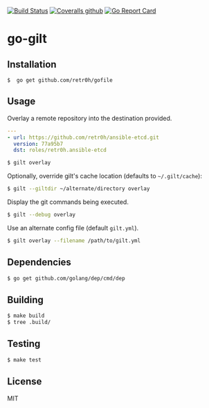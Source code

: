 [![Build Status](http://img.shields.io/travis/retr0h/go-gilt.svg?style=flat-square)](https://travis-ci.org/retr0h/go-gilt)
[![Coveralls github](https://img.shields.io/coveralls/github/retr0h/go-gilt.svg?style=flat-square)](https://coveralls.io/github/retr0h/go-gilt)
[![Go Report Card](https://goreportcard.com/badge/github.com/retr0h/go-gilt?style=flat-square)](https://goreportcard.com/report/github.com/retr0h/go-gilt)

# go-gilt

## Installation

    $  go get github.com/retr0h/gofile

## Usage

Overlay a remote repository into the destination provided.

```yaml
---
- url: https://github.com/retr0h/ansible-etcd.git
  version: 77a95b7
  dst: roles/retr0h.ansible-etcd
```

```bash
$ gilt overlay
```

Optionally, override gilt's cache location (defaults to `~/.gilt/cache`):

```bash
$ gilt --giltdir ~/alternate/directory overlay
```

Display the git commands being executed.

```bash
$ gilt --debug overlay
```

Use an alternate config file (default `gilt.yml`).

```bash
$ gilt overlay --filename /path/to/gilt.yml
```

## Dependencies

```bash
$ go get github.com/golang/dep/cmd/dep
```

## Building

```bash
$ make build
$ tree .build/
```

## Testing

```bash
$ make test
```

## License

MIT

